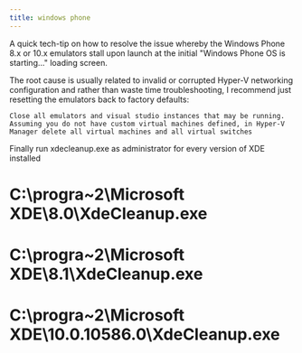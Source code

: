 ```yaml
---
title: windows phone
---
```


A quick tech-tip on how to resolve the issue whereby the Windows Phone 8.x or 10.x emulators stall upon launch at the initial "Windows Phone OS is starting..." loading screen.

The root cause is usually related to invalid or corrupted Hyper-V networking configuration and rather than waste time troubleshooting, I recommend just resetting the emulators back to factory defaults:

    Close all emulators and visual studio instances that may be running.
    Assuming you do not have custom virtual machines defined, in Hyper-V Manager delete all virtual machines and all virtual switches

Finally run xdecleanup.exe as administrator for every version of XDE installed

# C:\progra~2\Microsoft XDE\8.0\XdeCleanup.exe
# C:\progra~2\Microsoft XDE\8.1\XdeCleanup.exe
# C:\progra~2\Microsoft XDE\10.0.10586.0\XdeCleanup.exe
